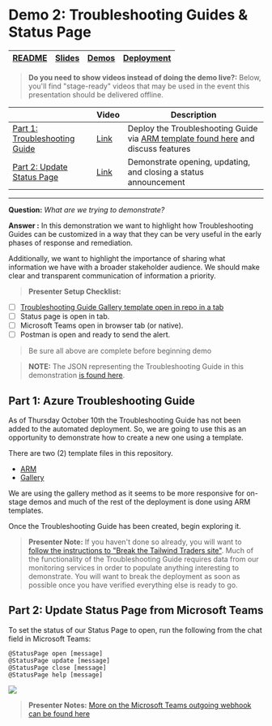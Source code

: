 # Demo 2: Troubleshooting Guides & Status Page

| [README](/ops20/README.md) | [Slides](/ops20/slides/README.md) | [Demos](/ops20/demos/README.md) | [Deployment](/ops20/deployment/README.md) | 
|--------|-------|------------|-----------|

>**Do you need to show videos instead of doing the demo live?:** Below, you'll find "stage-ready" videos that may be used in the event this presentation should be delivered offline.

|  | Video | Description
|--------|-------|-----|
| [Part 1: Troubleshooting Guide](#part-1-azure-troubleshooting-guide) | [Link](https://globaleventcdn.blob.core.windows.net/assets/ops/ops20/video/demo_2_full.mp4) | Deploy the Troubleshooting Guide via [ARM template found here](TroubleshootingGuide_ARM_Template.json) and discuss features
| [Part 2: Update Status Page](#part-2-update-status-page-from-microsoft-teams) | [Link](https://globaleventcdn.blob.core.windows.net/assets/ops/ops20/video/demo_2_full.mp4) | Demonstrate opening, updating, and closing a status announcement

---

**Question:** *What are we trying to demonstrate?*

**Answer :**
In this demonstration we want to highlight how Troubleshooting Guides can be customized in a way that they can be very useful in the early phases of response and remediation.

Additionally, we want to highlight the importance of sharing what information we have with a broader stakeholder audience. We should make clear and transparent communication of information a priority.

> **Presenter Setup Checklist:**

- [ ] [Troubleshooting Guide Gallery  template open in repo in a tab](TroubleshootingGuideGalleryTemplate.json)
- [ ] Status page is open in tab.
- [ ] Microsoft Teams open in browser tab (or native).
- [ ] Postman is open and ready to send the alert.

> Be sure all above are complete before beginning demo

> **NOTE:** The JSON representing the Troubleshooting Guide in this demonstration [is found here](demos/two/troubleshooting_guide_template/TroubleshootingGuideGalleryTemplate.json).

## Part 1: Azure Troubleshooting Guide

As of Thursday October 10th the Troubleshooting Guide has not been added to the automated deployment. So, we are going to use this as an opportunity to demonstrate how to create a new one using a template. 

There are two (2) template files in this repository.

- [ARM](demos/two/troubleshooting_guide_template/TroubleshootingARMTemplate.json)
- [Gallery](demos/two/troubleshooting_guide_template/TroubleshootingGuideGalleryTemplate.json)

We are using the gallery method as it seems to be more responsive for on-stage demos and much of the rest of the deployment is done using ARM templates.

Once the Troubleshooting Guide has been created, begin exploring it.

>**Presenter Note:** If you haven't done so already, you will want to [follow the instructions to "Break the Tailwind Traders site"](../../deployment/break_tailwindtraders/README.md). Much of the functionality of the Troubleshooting Guide requires data from our monitoring services in order to populate anything interesting to demonstrate. You will want to break the deployment as soon as possible once you have verified everything else is ready to go.


## Part 2: Update Status Page from Microsoft Teams


To set the status of our Status Page to open, run the following from the chat field in Microsoft Teams:

``` Teams
@StatusPage open [message]
@StatusPage update [message]
@StatusPage close [message]
@StatusPage help [message]
```

![](https://globaleventcdn.blob.core.windows.net/assets/ops/ops20/screenshots/StatusPage.png)

>**Presenter Notes:** [More on the Microsoft Teams outgoing webhook can be found here](../../deployment/statuspage/README.md)
